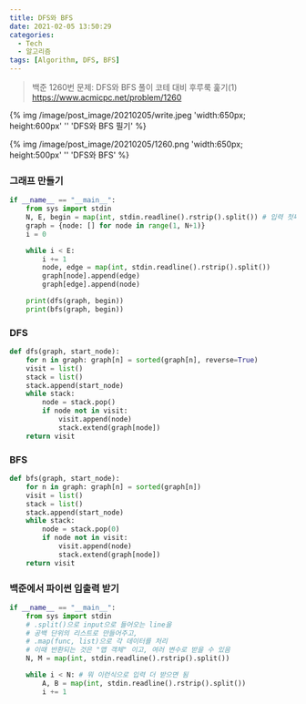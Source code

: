 ```yaml
---
title: DFS와 BFS
date: 2021-02-05 13:50:29
categories:
  - Tech
  - 알고리즘
tags: [Algorithm, DFS, BFS]
---
```


> 백준 1260번 문제: DFS와 BFS 풀이
> 코테 대비 후루룩 훑기(1)
> https://www.acmicpc.net/problem/1260

{% img /image/post_image/20210205/write.jpeg 'width:650px; height:600px' '' 'DFS와 BFS 필기' %}

{% img /image/post_image/20210205/1260.png 'width:650px; height:500px' '' 'DFS와 BFS' %}

### 그래프 만들기

```python
if __name__ == "__main__":
    from sys import stdin
    N, E, begin = map(int, stdin.readline().rstrip().split()) # 입력 첫째줄 (노드개수, 간선개수, 시작점)
    graph = {node: [] for node in range(1, N+1)}
    i = 0

    while i < E:
        i += 1
        node, edge = map(int, stdin.readline().rstrip().split())
        graph[node].append(edge)
        graph[edge].append(node)

    print(dfs(graph, begin))
    print(bfs(graph, begin))
```

### DFS

```python
def dfs(graph, start_node):
    for n in graph: graph[n] = sorted(graph[n], reverse=True)
    visit = list()
    stack = list()
    stack.append(start_node)
    while stack:
        node = stack.pop()
        if node not in visit:
            visit.append(node)
            stack.extend(graph[node])
    return visit
```

### BFS

```python
def bfs(graph, start_node):
    for n in graph: graph[n] = sorted(graph[n])
    visit = list()
    stack = list()
    stack.append(start_node)
    while stack:
        node = stack.pop(0)
        if node not in visit:
            visit.append(node)
            stack.extend(graph[node])
    return visit
```

### 백준에서 파이썬 입출력 받기

```python
if __name__ == "__main__":
    from sys import stdin
    # .split()으로 input으로 들어오는 line을
    # 공백 단위의 리스트로 만들어주고,
    # .map(func, list)으로 각 데이터를 처리
    # 이때 반환되는 것은 "맵 객체" 이고, 여러 변수로 받을 수 있음
    N, M = map(int, stdin.readline().rstrip().split())

    while i < N: # 뭐 이런식으로 입력 더 받으면 됨
        A, B = map(int, stdin.readline().rstrip().split())
        i += 1
```
